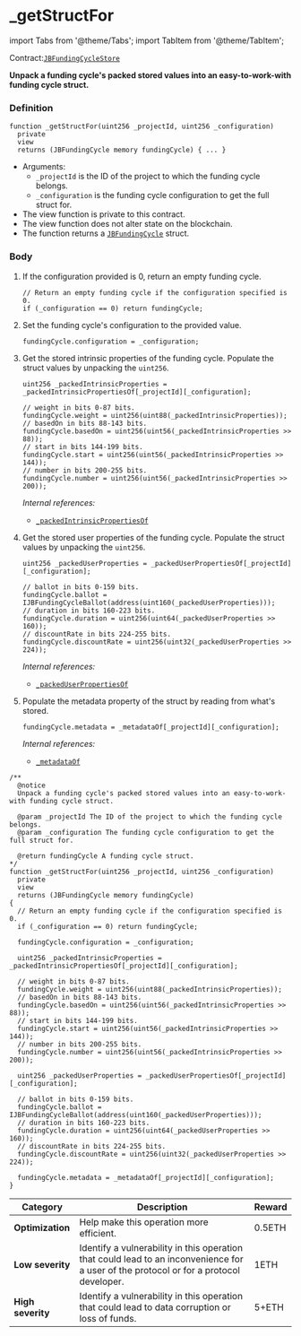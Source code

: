 # _getStructFor

import Tabs from '@theme/Tabs';
import TabItem from '@theme/TabItem';

Contract:[`JBFundingCycleStore`](/api/contracts/jbfundingcyclestore/README.md)​

<Tabs>
<TabItem value="Step by step" label="Step by step">

**Unpack a funding cycle's packed stored values into an easy-to-work-with funding cycle struct.**

### Definition

```
function _getStructFor(uint256 _projectId, uint256 _configuration)
  private
  view
  returns (JBFundingCycle memory fundingCycle) { ... }
```

* Arguments:
  * `_projectId` is the ID of the project to which the funding cycle belongs.
  * `_configuration` is the funding cycle configuration to get the full struct for.
* The view function is private to this contract.
* The view function does not alter state on the blockchain.
* The function returns a [`JBFundingCycle`](/api/data-structures/jbfundingcycle.md) struct.

### Body

1.  If the configuration provided is 0, return an empty funding cycle.

    ```
    // Return an empty funding cycle if the configuration specified is 0.
    if (_configuration == 0) return fundingCycle;
    ```
2.  Set the funding cycle's configuration to the provided value.

    ```
    fundingCycle.configuration = _configuration;
    ```
3.  Get the stored intrinsic properties of the funding cycle. Populate the struct values by unpacking the `uint256`.

    ```
    uint256 _packedIntrinsicProperties = _packedIntrinsicPropertiesOf[_projectId][_configuration];

    // weight in bits 0-87 bits.
    fundingCycle.weight = uint256(uint88(_packedIntrinsicProperties));
    // basedOn in bits 88-143 bits.
    fundingCycle.basedOn = uint256(uint56(_packedIntrinsicProperties >> 88));
    // start in bits 144-199 bits.
    fundingCycle.start = uint256(uint56(_packedIntrinsicProperties >> 144));
    // number in bits 200-255 bits.
    fundingCycle.number = uint256(uint56(_packedIntrinsicProperties >> 200));
    ```

    _Internal references:_

    * [`_packedIntrinsicPropertiesOf`](/api/contracts/jbfundingcyclestore/properties/-_packedintrinsicpropertiesof.md)
4.  Get the stored user properties of the funding cycle. Populate the struct values by unpacking the `uint256`.

    ```
    uint256 _packedUserProperties = _packedUserPropertiesOf[_projectId][_configuration];

    // ballot in bits 0-159 bits.
    fundingCycle.ballot = IJBFundingCycleBallot(address(uint160(_packedUserProperties)));
    // duration in bits 160-223 bits.
    fundingCycle.duration = uint256(uint64(_packedUserProperties >> 160));
    // discountRate in bits 224-255 bits.
    fundingCycle.discountRate = uint256(uint32(_packedUserProperties >> 224));
    ```

    _Internal references:_

    * [`_packedUserPropertiesOf`](/api/contracts/jbfundingcyclestore/properties/-_packeduserpropertiesof.md)
5.  Populate the metadata property of the struct by reading from what's stored.

    ```
    fundingCycle.metadata = _metadataOf[_projectId][_configuration];
    ```

    _Internal references:_

    * [`_metadataOf`](/api/contracts/jbfundingcyclestore/properties/-_metadataof.md)

</TabItem>

<TabItem value="Code" label="Code">

```
/**
  @notice 
  Unpack a funding cycle's packed stored values into an easy-to-work-with funding cycle struct.

  @param _projectId The ID of the project to which the funding cycle belongs.
  @param _configuration The funding cycle configuration to get the full struct for.

  @return fundingCycle A funding cycle struct.
*/
function _getStructFor(uint256 _projectId, uint256 _configuration)
  private
  view
  returns (JBFundingCycle memory fundingCycle)
{
  // Return an empty funding cycle if the configuration specified is 0.
  if (_configuration == 0) return fundingCycle;

  fundingCycle.configuration = _configuration;

  uint256 _packedIntrinsicProperties = _packedIntrinsicPropertiesOf[_projectId][_configuration];

  // weight in bits 0-87 bits.
  fundingCycle.weight = uint256(uint88(_packedIntrinsicProperties));
  // basedOn in bits 88-143 bits.
  fundingCycle.basedOn = uint256(uint56(_packedIntrinsicProperties >> 88));
  // start in bits 144-199 bits.
  fundingCycle.start = uint256(uint56(_packedIntrinsicProperties >> 144));
  // number in bits 200-255 bits.
  fundingCycle.number = uint256(uint56(_packedIntrinsicProperties >> 200));

  uint256 _packedUserProperties = _packedUserPropertiesOf[_projectId][_configuration];

  // ballot in bits 0-159 bits.
  fundingCycle.ballot = IJBFundingCycleBallot(address(uint160(_packedUserProperties)));
  // duration in bits 160-223 bits.
  fundingCycle.duration = uint256(uint64(_packedUserProperties >> 160));
  // discountRate in bits 224-255 bits.
  fundingCycle.discountRate = uint256(uint32(_packedUserProperties >> 224));

  fundingCycle.metadata = _metadataOf[_projectId][_configuration];
}
```

</TabItem>

<TabItem value="Bug bounty" label="Bug bounty">

| Category          | Description                                                                                                                            | Reward |
| ----------------- | -------------------------------------------------------------------------------------------------------------------------------------- | ------ |
| **Optimization**  | Help make this operation more efficient.                                                                                               | 0.5ETH |
| **Low severity**  | Identify a vulnerability in this operation that could lead to an inconvenience for a user of the protocol or for a protocol developer. | 1ETH   |
| **High severity** | Identify a vulnerability in this operation that could lead to data corruption or loss of funds.                                        | 5+ETH  |

</TabItem>
</Tabs>
